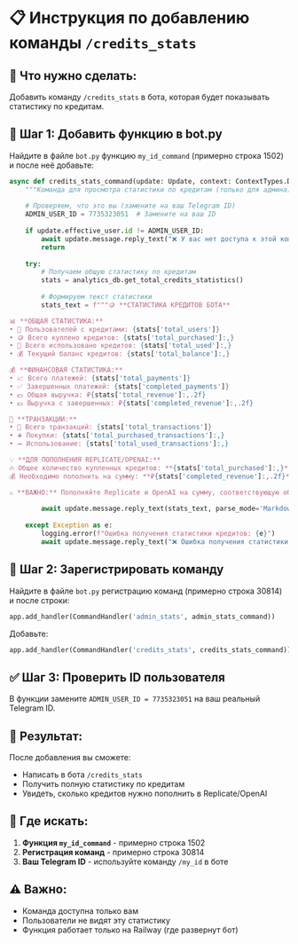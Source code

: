 # 📋 Инструкция по добавлению команды `/credits_stats`

## 🎯 **Что нужно сделать:**

Добавить команду `/credits_stats` в бота, которая будет показывать статистику по кредитам.

## 📝 **Шаг 1: Добавить функцию в bot.py**

Найдите в файле `bot.py` функцию `my_id_command` (примерно строка 1502) и после неё добавьте:

```python
async def credits_stats_command(update: Update, context: ContextTypes.DEFAULT_TYPE):
    """Команда для просмотра статистики по кредитам (только для админа)"""
    
    # Проверяем, что это вы (замените на ваш Telegram ID)
    ADMIN_USER_ID = 7735323051  # Замените на ваш ID
    
    if update.effective_user.id != ADMIN_USER_ID:
        await update.message.reply_text("❌ У вас нет доступа к этой команде.")
        return
    
    try:
        # Получаем общую статистику по кредитам
        stats = analytics_db.get_total_credits_statistics()
        
        # Формируем текст статистики
        stats_text = f"""🪙 **СТАТИСТИКА КРЕДИТОВ БОТА**

📊 **ОБЩАЯ СТАТИСТИКА:**
• 👥 Пользователей с кредитами: {stats['total_users']}
• 🪙 Всего куплено кредитов: {stats['total_purchased']:,}
• 💸 Всего использовано кредитов: {stats['total_used']:,}
• 💰 Текущий баланс кредитов: {stats['total_balance']:,}

💰 **ФИНАНСОВАЯ СТАТИСТИКА:**
• 📈 Всего платежей: {stats['total_payments']}
• ✅ Завершенных платежей: {stats['completed_payments']}
• 💵 Общая выручка: ₽{stats['total_revenue']:,.2f}
• 💵 Выручка с завершенных: ₽{stats['completed_revenue']:,.2f}

🔄 **ТРАНЗАКЦИИ:**
• 📝 Всего транзакций: {stats['total_transactions']}
• ➕ Покупки: {stats['total_purchased_transactions']:,}
• ➖ Использование: {stats['total_used_transactions']:,}

💡 **ДЛЯ ПОПОЛНЕНИЯ REPLICATE/OPENAI:**
🔥 Общее количество купленных кредитов: **{stats['total_purchased']:,}**
💰 Необходимо пополнить на сумму: **₽{stats['completed_revenue']:,.2f}**

⚠️ **ВАЖНО:** Пополняйте Replicate и OpenAI на сумму, соответствующую общему количеству купленных кредитов, чтобы все пользователи могли использовать свои кредиты!"""
        
        await update.message.reply_text(stats_text, parse_mode='Markdown')
        
    except Exception as e:
        logging.error(f"Ошибка получения статистики кредитов: {e}")
        await update.message.reply_text("❌ Ошибка получения статистики. Попробуйте позже.")
```

## 🔧 **Шаг 2: Зарегистрировать команду**

Найдите в файле `bot.py` регистрацию команд (примерно строка 30814) и после строки:

```python
app.add_handler(CommandHandler('admin_stats', admin_stats_command))
```

Добавьте:

```python
app.add_handler(CommandHandler('credits_stats', credits_stats_command))  # Статистика по кредитам
```

## ✅ **Шаг 3: Проверить ID пользователя**

В функции замените `ADMIN_USER_ID = 7735323051` на ваш реальный Telegram ID.

## 🎉 **Результат:**

После добавления вы сможете:
- Написать в бота `/credits_stats`
- Получить полную статистику по кредитам
- Увидеть, сколько кредитов нужно пополнить в Replicate/OpenAI

## 📍 **Где искать:**

1. **Функция `my_id_command`** - примерно строка 1502
2. **Регистрация команд** - примерно строка 30814
3. **Ваш Telegram ID** - используйте команду `/my_id` в боте

## ⚠️ **Важно:**

- Команда доступна только вам
- Пользователи не видят эту статистику
- Функция работает только на Railway (где развернут бот)
